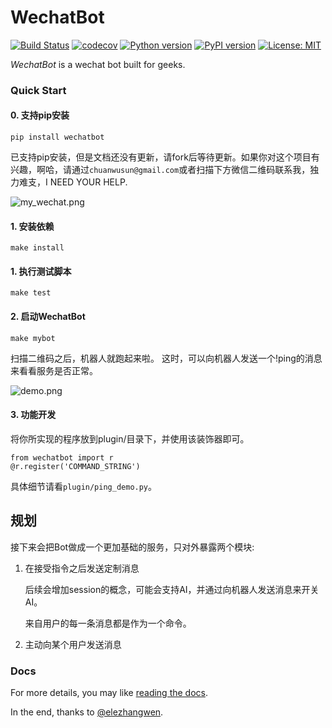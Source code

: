 # WechatBot
[![Build Status](https://travis-ci.org/chuanwu/WechatBot.svg?branch=master)](https://travis-ci.org/chuanwu/WechatBot)
[![codecov](https://codecov.io/gh/chuanwu/WechatBot/branch/master/graph/badge.svg)](https://codecov.io/gh/chuanwu/WechatBot)
[![Python version](https://img.shields.io/pypi/pyversions/logwrap.svg)](https://codecov.io/gh/chuanwu/WechatBot)
[![PyPI version](https://badge.fury.io/py/wechatbot.svg)](https://badge.fury.io/py/wechatbot)
[![License: MIT](https://img.shields.io/badge/License-MIT-yellow.svg)](https://opensource.org/licenses/MIT)


*WechatBot* is a wechat bot built for geeks.

### Quick Start

#### 0. 支持pip安装


    pip install wechatbot

已支持pip安装，但是文档还没有更新，请fork后等待更新。如果你对这个项目有兴趣，啊哈，请通过`chuanwusun@gmail.com`或者扫描下方微信二维码联系我，独力难支，I NEED YOUR HELP.

![my_wechat.png](https://ooo.0o0.ooo/2017/04/16/58f30ae346d96.png)


#### 1. 安装依赖

   ````
   make install
   ````

#### 1. 执行测试脚本


   ```
   make test
   ```

#### 2. 启动WechatBot


   ```
   make mybot
   ```

   扫描二维码之后，机器人就跑起来啦。
   这时，可以向机器人发送一个!ping的消息来看看服务是否正常。

![demo.png](https://ooo.0o0.ooo/2017/04/16/58f30bd7c2fc8.png)

#### 3. 功能开发

将你所实现的程序放到plugin/目录下，并使用该装饰器即可。

   ```
   from wechatbot import r
   @r.register('COMMAND_STRING')
   ```

具体细节请看`plugin/ping_demo.py`。


## 规划

接下来会把Bot做成一个更加基础的服务，只对外暴露两个模块:

1. 在接受指令之后发送定制消息

   后续会增加session的概念，可能会支持AI，并通过向机器人发送消息来开关AI。

   来自用户的每一条消息都是作为一个命令。


2. 主动向某个用户发送消息


### Docs

For more details, you may like [reading the docs](http://tinker.readthedocs.io/).


In the end, thanks to [@elezhangwen](https://github.com/elezhangwen).
